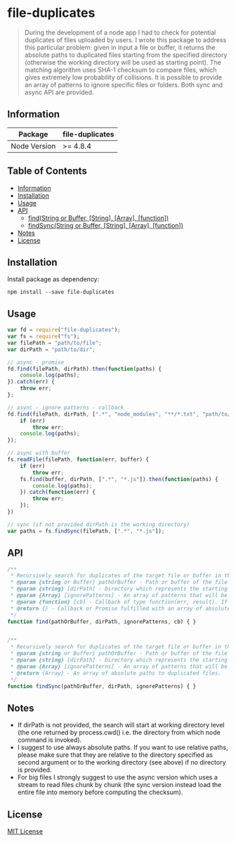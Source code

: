 # file-duplicates
> During the development of a node app I had to check for potential duplicates of files uploaded by users. 
I wrote this package to address this particular problem: given in input a file or buffer, it returns the absolute 
paths to duplicated files starting from the specified directory (otherwise the working directory will be used as
starting point). The matching algorithm uses SHA-1 checksum to compare files, which gives extremely low probability of collisions. It is possible to provide an array of patterns to
ignore specific files or folders. Both sync and async API are provided. 



## Information
| Package       | file-duplicates  |
| ------------- |--------------|                                   
| Node Version  | >= 4.8.4       |


## Table of Contents

<!-- toc -->

* [Information](#information)
* [Installation](#installation)
* [Usage](#usage)
* [API](#api)
  * [find(String or Buffer, [String], [Array], [function])](#find)
  * [findSync(String or Buffer, [String], [Array], [function])](#findSync)
* [Notes](#notes)
* [License](#license)

<!-- toc stop -->


## Installation
Install package as dependency:
```shell
npm install --save file-duplicates
```


## Usage
```js
var fd = require("file-duplicates");
var fs = require("fs");
var filePath = "path/to/file";
var dirPath = "path/to/dir";

// async - promise
fd.find(filePath, dirPath).then(function(paths) {
    console.log(paths);
}).catch(err) {
    throw err;
};

// async - ignore patterns - callback
fd.find(filePath, dirPath, [".*", "node_modules", "**/*.txt", "path/to/specific/fileOrFolder"], function(err, paths) {
    if (err)
        throw err;
    console.log(paths);
});

// async with buffer
fs.readFile(filePath, function(err, buffer) {
    if (err)
        throw err;
    fs.find(buffer, dirPath, [".*", "*.js"]).then(function(paths) {
        console.log(paths);
    }).catch(function(err) {
        throw err;
    });
})

// sync (if not provided dirPath is the working directory)
var paths = fs.findSync(filePath, [".*", "*.js"]);
```


## API
```js
/**
 * Recursively search for duplicates of the target file or buffer in the specified directory, returning the corresponding absolute paths (ASYNC).
 * @param {string or Buffer} pathOrBuffer - Path or buffer of the file to search.
 * @param {string} [dirPath] - Directory which represents the starting point of the search. Default is the working directory.
 * @param {Array} [ignorePatterns] - An array of patterns that will be excluded from the search (e.g. ["*.", "node_modules", "*.txt", "path/to/file", "path/to/directory"]).
 * @param {function} [cb] - Callback of type function(err, result). If not provided a Promise will be returned instead.
 * @return {} - Callback or Promise fulfilled with an array of absolute paths to duplicated files.
 */
function find(pathOrBuffer, dirPath, ignorePatterns, cb) { }


/**
 * Recursively search for duplicates of the target file or buffer in the specified directory, returning the corresponding absolute paths (SYNC).
 * @param {string or Buffer} pathOrBuffer - Path or buffer of the file to search.
 * @param {string} [dirPath] - Directory which represents the starting point of the search. Default is the working directory.
 * @param {Array} [ignorePatterns] - An array of patterns that will be excluded from the search (e.g. ["*.", "node_modules", "*.txt", "path/to/file", "path/to/directory"]).
 * @return {Array} - An array of absolute paths to duplicated files.
 */
function findSync(pathOrBuffer, dirPath, ignorePatterns) { } 
```


## Notes
* If dirPath is not provided, the search will start at working directory level (the one returned by process.cwd() i.e. the directory from which node command is invoked).
* I suggest to use always absolute paths. If you want to use relative paths, please make sure that they are relative to the directory specified as second argument or to the working directory (see above) if no directory is provided.
* For big files I strongly suggest to use the async version which uses a stream to read files chunk by chunk (the sync version instead load the entire file into memory before computing the checksum). 


## License
[MIT License](http://en.wikipedia.org/wiki/MIT_License)